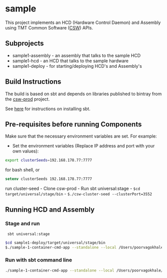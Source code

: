 # sample

This project implements an HCD (Hardware Control Daemon) and Assembly using 
TMT Common Software ([CSW](https://github.com/tmtsoftware/csw-prod)) APIs. 

## Subprojects

* sample1-assembly - an assembly that talks to the sample HCD
* sample1-hcd - an HCD that talks to the sample hardware
* sample1-deploy - for starting/deploying HCD's and Assembly's

## Build Instructions

The build is based on sbt and depends on libraries published to bintray from the 
[csw-prod](https://github.com/tmtsoftware/csw-prod) project.

See [here](https://www.scala-sbt.org/1.0/docs/Setup.html) for instructions on installing sbt.

## Pre-requisites before running Components

Make sure that the necessary environment variables are set. For example:

* Set the environment variables (Replace IP address and port with your own values):
```bash
export clusterSeeds=192.168.178.77:7777
```
for bash shell, or 
```csh
setenv clusterSeeds 192.168.178.77:7777
```

run cluster-seed
    - Clone csw-prod
    - Run sbt universal:stage
    - ```$cd target/universal/stage/bin```
    - ```$./csw-cluster-seed --clusterPort=3552```

## Running HCD and Assembly

### Stage and run
   ```sbtshell
    sbt universal:stage
```
 ```bash
 $cd sample1-deploy/target/universal/stage/bin
 $./sample-1-container-cmd-app --standalone --local /Users/poorvagokhale/TMT/spikes/sample1/sample1-deploy/src/main/resources/Sample1AssemblyStandalone.conf
 ```


### Run with sbt command line
```bash
./sample-1-container-cmd-app --standalone --local /Users/poorvagokhale/TMT/spikes/sample1/sample1-deploy/src/main/resources/Sample1AssemblyStandalone.conf
```


 